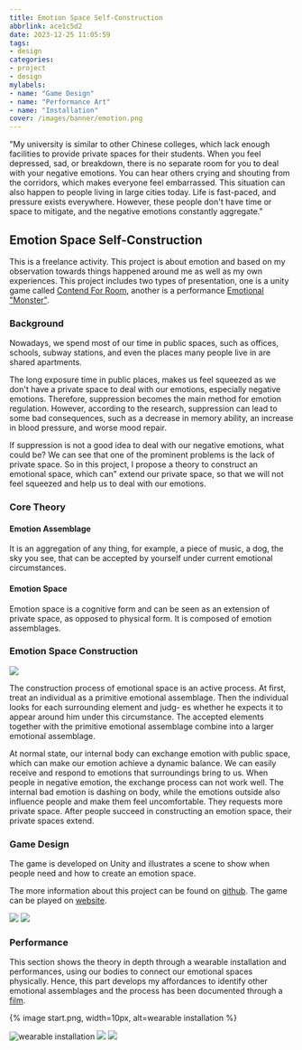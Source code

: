 ```yaml
---
title: Emotion Space Self-Construction
abbrlink: ace1c5d2
date: 2023-12-25 11:05:59
tags: 
- design
categories: 
- project
- design
mylabels:
- name: "Game Design"
- name: "Performance Art"
- name: "Installation"
cover: /images/banner/emotion.png
---
```


"My university is similar to other Chinese colleges, which lack enough facilities to provide private spaces for their students. When you feel depressed, sad, or breakdown, there is no separate room for you to deal with your negative emotions. You can hear others crying and shouting from the corridors, which makes everyone feel embarrassed. This situation can also happen to people living in large cities today. Life is fast-paced, and pressure exists everywhere. However, these people don't have time or space to mitigate, and the negative emotions constantly aggregate."

## Emotion Space Self-Construction
This is a freelance activity. This project is about emotion and based on my observation towards things happened around me as well as my own experiences. This project includes two types of presentation, one is a unity game called [Contend For Room](https://hqselene.github.io/EmotionSpaceCreation/), another is a performance [Emotional "Monster"](https://www.youtube.com/watch?v=fM26rF-7J4s).

### Background
Nowadays, we spend most of our time in public spaces, such as offices, schools, subway stations, and even the places many people live in are shared apartments. 

The long exposure time in public places, makes us feel squeezed as we don't have a private space to deal with our emotions, especially negative emotions. Therefore, suppression becomes the main method for emotion regulation. However, according to the research, suppression can lead to some bad consequences, such as a decrease in memory ability, an increase in blood pressure, and worse mood repair. 

If suppression is not a good idea to deal with our negative emotions, what could be? We can see that one of the prominent problems is the lack of private space. So in this project, I propose a theory to construct an emotional space, which can" extend our private space, so that we will not feel squeezed and help us to deal with our emotions.

### Core Theory
#### Emotion Assemblage
It is an aggregation of any thing, for example, a piece of music, a dog, the sky you see, that can be accepted by yourself under current emotional circumstances.

#### Emotion Space
Emotion space is a cognitive form and can be seen as an extension of private space, as opposed to physical form. It is composed of emotion assemblages.

### Emotion Space Construction
![](process.png)

The construction process of emotional space is an active process. At first, treat an individual as a primitive emotional assemblage. Then the individual looks for each surrounding element and judg- es whether he expects it to appear around him under this circumstance. The accepted elements together with the primitive emotional assemblage combine into a larger emotional assemblage.

At normal state, our internal body can exchange emotion with public space, which can make our emotion achieve a dynamic balance. We can easily receive and respond to emotions that surroundings bring to us. When people in negative emotion, the exchange process can not work well. The internal bad emotion is dashing on body, while the emotions outside also influence people and make them feel uncomfortable. They requests more private space. After people succeed in constructing an emotion space, their private spaces extend.

### Game Design
The game is developed on Unity and illustrates a scene to show when people need and how to create an emotion space.

The more information about this project can be found on [github](https://github.com/HqSelene/EmotionSpaceCreation.git).
The game can be played on [website](https://hqselene.github.io/EmotionSpaceCreation/).

![](game.png)
![](game-2.png)

### Performance
This section shows the theory in depth through a wearable installation and performances, using our bodies to connect our emotional spaces physically. Hence, this part develops my affordances to identify other emotional assemblages and the process has been documented through a [film](https://www.youtube.com/watch?v=fM26rF-7J4s).

{% image start.png, width=10px, alt=wearable installation %}

![wearable installation](start.png)
![](film-1.png)
![](film-2.png)
